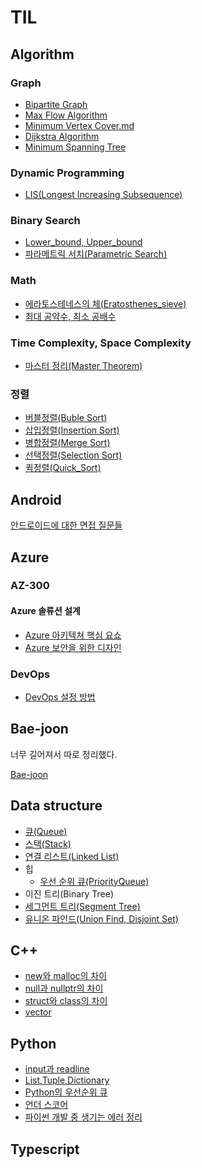 # TIL

## Algorithm

### Graph

- [Bipartite Graph](https://github.com/Alphanewbie/TIL/blob/master/Algorithm/Graph/Bipartite_Graph/Bipartite_Graph.md)
- [Max Flow Algorithm](https://github.com/Alphanewbie/TIL/blob/master/Algorithm/Graph/Max_Flow_Algorithm/Max_Flow_Algorithm.md)
- [Minimum Vertex Cover.md](https://github.com/Alphanewbie/TIL/blob/master/Algorithm/Graph/Minimum_Vertex_Cover/Minimum_Vertex_Cover.md)
- [Dijkstra Algorithm](https://github.com/Alphanewbie/TIL/blob/master/Algorithm/Graph/Shortest_Path_Problem/Dijkstra_Algorithm/Dijkstra_Algorithm.md)
- [Minimum Spanning Tree](https://github.com/Alphanewbie/TIL/blob/master/Algorithm/Graph/Spanning_Tree/Spanning_Tree.md)

### Dynamic Programming

- [LIS(Longest Increasing Subsequence)](https://github.com/Alphanewbie/TIL/blob/master/Algorithm/Dynamic_Programming/LIS(Longest_Increasing_Subsequence).md)

### Binary Search

- [Lower_bound, Upper_bound](https://github.com/Alphanewbie/TIL/blob/master/Algorithm/Binaray_Search/Lower_bound%2CUpper_bound.md)
- [파라메트릭 서치(Parametric Search)](https://github.com/Alphanewbie/TIL/blob/master/Algorithm/Binaray_Search/Parametric_Search.md)

### Math

- [에라토스테네스의 체(Eratosthenes_sieve)](https://github.com/Alphanewbie/TIL/blob/master/Algorithm/Math/Eratosthenes_sieve/Eratosthenes_sieve.md)
- [최대 공약수, 최소 공배수](https://github.com/Alphanewbie/TIL/blob/master/Algorithm/Math/GCD%2CLCM/GCD%2CLCM.md)

### Time Complexity, Space Complexity

- [마스터 정리(Master Theorem)](https://github.com/Alphanewbie/TIL/blob/master/Algorithm/Time_Complexity%2CSpace_Complexity/Master_Theorem/Master_Theorem.md)

### 정렬

- [버블정렬(Buble Sort)](https://github.com/Alphanewbie/TIL/blob/master/Algorithm/Sort/Bubble_Sort/Buble_Sort.md)
- [삽입정렬(Insertion Sort)](https://github.com/Alphanewbie/TIL/blob/master/Algorithm/Sort/Insertion_Sort/Insertion_Sort.md)
- [병합정렬(Merge Sort)](https://github.com/Alphanewbie/TIL/blob/master/Algorithm/Sort/Merge_Sort/Merge_Sort.md)
- [선택정렬(Selection Sort)](https://github.com/Alphanewbie/TIL/blob/master/Algorithm/Sort/Selection_Sort/Selection_Sort.md)
- [퀵정렬(Quick_Sort)](https://github.com/Alphanewbie/TIL/blob/master/Algorithm/Sort/Quick_Sort/Quick_Sort.md)

## Android

[안드로이드에 대한 면접 질문들](https://github.com/Alphanewbie/TIL/blob/master/Andorid/Android.md)

## Azure

### AZ-300

#### Azure 솔류션 설계

- [Azure 아키텍쳐 핵심 요쇼](https://github.com/Alphanewbie/TIL/blob/master/Azure/AZ-300/Azure_솔류션_설계/Azure_아키텍쳐_핵심_요쇼.md)
- [Azure 보안을 위한 디자인](https://github.com/Alphanewbie/TIL/blob/master/Azure/AZ-300/Azure_솔류션_설계/Azure_보안을_위한_디자인.md)

### DevOps

- [DevOps 설정 방법](https://github.com/Alphanewbie/TIL/blob/master/Azure/DevOps/설정법.md)

## Bae-joon

너무 길어져서 따로 정리했다.

[Bae-joon](https://github.com/Alphanewbie/TIL/tree/master/Bae-joon#bae-joon)

## Data structure

- [큐(Queue)](https://github.com/Alphanewbie/TIL/blob/master/Data_structure/Queue/Queue.md)
- [스택(Stack)](https://github.com/Alphanewbie/TIL/blob/master/Data_structure/Stack/Stack.md)
- [연결 리스트(Linked List)](https://github.com/Alphanewbie/TIL/blob/master/Data_structure/Linked_List/LinkedList.md)
- 힙
  - [우선 순위 큐(PriorityQueue)](https://github.com/Alphanewbie/TIL/blob/master/Data_structure/PriorityQueue/PriorityQueue.md)
- 이진 트리(Binary Tree)
- [세그먼트 트리(Segment Tree)](https://github.com/Alphanewbie/TIL/blob/master/Data_structure/Segment_Tree/Segment_Tree.md)
- [유니온 파인드(Union Find, Disjoint Set)](https://github.com/Alphanewbie/TIL/blob/master/Data_structure/Union_Find%2CDisjoint_Set/Union_Find%2CDisjoint_Set.md)

## C++

- [new와 malloc의 차이](https://github.com/Alphanewbie/TIL/blob/master/c%2B%2B/new와_malloc의_차이.md)
- [null과 nullptr의 차이](https://github.com/Alphanewbie/TIL/blob/master/c%2B%2B/null과_nullptr의_차이.md)
- [struct와 class의 차이](https://github.com/Alphanewbie/TIL/blob/master/c%2B%2B/struct와_class의_차이.md)
- [vector](https://github.com/Alphanewbie/TIL/blob/master/c%2B%2B/vector.md)

## Python

- [input과 readline](https://github.com/Alphanewbie/TIL/blob/master/python/List%2CTuple%2CDictionary.md)
- [List,Tuple,Dictionary](https://github.com/Alphanewbie/TIL/blob/master/python/List%2CTuple%2CDictionary.md)
- [Python의 우선순위 큐](https://github.com/Alphanewbie/TIL/blob/master/python/Python의_우선순위_큐.md)
- [언더 스코어](https://github.com/Alphanewbie/TIL/blob/master/python/언더_스코어.md)
- [파이썬 개발 중 생기는 에러 정리](https://github.com/Alphanewbie/TIL/tree/master/python)

## Typescript

